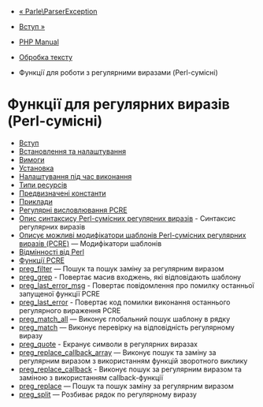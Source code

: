 - [« Parle\ParserException](class.parle-parserexception.md)
- [Вступ »](intro.pcre.md)

- [PHP Manual](index.md)
- [Обробка тексту](refs.basic.text.md)
- Функції для роботи з регулярними виразами (Perl-сумісні)

# Функції для регулярних виразів (Perl-сумісні)

- [Вступ](intro.pcre.md)
- [Встановлення та налаштування](pcre.setup.md)
- [Вимоги](pcre.requirements.md)
- [Установка](pcre.installation.md)
- [Налаштування під час виконання](pcre.configuration.md)
- [Типи ресурсів](pcre.resources.md)
- [Предвизначені константи](pcre.constants.md)
- [Приклади](pcre.examples.md)
- [Регулярні висловлювання PCRE](pcre.pattern.md)
- [Опис синтаксису Perl-сумісних регулярних виразів](reference.pcre.pattern.syntax.md) - Синтаксис
регулярних виразів
- [Описує можливі модифікатори шаблонів Perl-сумісних
регулярних виразів
(PCRE)](reference.pcre.pattern.modifiers.md) — Модифікатори
шаблонів
- [Відмінності від Perl](reference.pcre.pattern.differences.md)
- [Функції PCRE](ref.pcre.md)
- [preg_filter](function.preg-filter.md) — Пошук та пошук
заміну за регулярним виразом
- [preg_grep](function.preg-grep.md) - Повертає масив
входжень, які відповідають шаблону
- [preg_last_error_msg](function.preg-last-error-msg.md) -
Повертає повідомлення про помилку останньої запущеної функції PCRE
- [preg_last_error](function.preg-last-error.md) - Повертає
код помилки виконання останнього регулярного вираження PCRE
- [preg_match_all](function.preg-match-all.md) — Виконує
глобальний пошук шаблону в рядку
- [preg_match](function.preg-match.md) — Виконує перевірку на
відповідність регулярному виразу
- [preg_quote](function.preg-quote.md) - Екранує символи в
регулярних виразах
- [preg_replace_callback_array](function.preg-replace-callback-array.md)
— Виконує пошук та заміну за регулярним виразом з
використанням функцій зворотного виклику
- [preg_replace_callback](function.preg-replace-callback.md) -
Виконує пошук за регулярним виразом та заміною з
використанням callback-функції
- [preg_replace](function.preg-replace.md) — Пошук та пошук
заміну за регулярним виразом
- [preg_split](function.preg-split.md) — Розбиває рядок по
регулярному виразу
